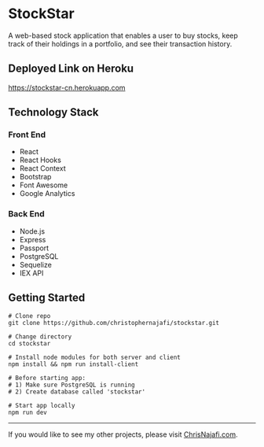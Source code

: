 # StockStar

A web-based stock application that enables a user to buy stocks, keep track of their holdings in a portfolio, and see their transaction history.

## Deployed Link on Heroku

<https://stockstar-cn.herokuapp.com>

## Technology Stack

### Front End

- React
- React Hooks
- React Context
- Bootstrap
- Font Awesome
- Google Analytics

### Back End

- Node.js
- Express
- Passport
- PostgreSQL
- Sequelize
- IEX API

## Getting Started

```shell
# Clone repo
git clone https://github.com/christophernajafi/stockstar.git

# Change directory
cd stockstar

# Install node modules for both server and client
npm install && npm run install-client

# Before starting app:
# 1) Make sure PostgreSQL is running
# 2) Create database called 'stockstar'

# Start app locally
npm run dev
```

<!-- ## Screenshots -->

---

If you would like to see my other projects, please visit [ChrisNajafi.com](https://www.chrisnajafi.com/).

